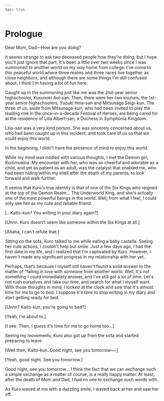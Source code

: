 ```yaml
---
toc: true
---
```


# Prologue

Dear Mom, Dad—How are you doing?

It seems strange to ask two deceased people how they're doing, but I hope you'll
just ignore that part. It's been a little over two weeks since I was summoned to
another world on my way home from college. I've come to this peaceful world
where three realms and three races live together as close neighbors, and
although there are some things I'm still confused about, I think I'm having a
lot of fun here.

Caught up in the summoning just like me was the 2nd-year senior highschooler,
Kusunoki Aoi-san. Then, there were her two kouhais, the 1st-year senior
highschoolers, Yuzuki Hina-san and Mitsunaga Seigi-kun. The three of us, aside
from Mitsunaga-kun, who had been invited to play the leading role in the
once-in-a-decade Festival of Heroes, are being cared for at the residence of
Lilia Albert-san, a Duchess in Symphonia Kingdom.

Lilia-san was a very kind person. She was sincerely concerned about us, who had
been caught up in this incident, and took care of us so that we could enjoy this
world.

In the beginning, I didn't have the presence of mind to enjoy this world.

While my mind was riddled with various thoughts, I met the Demon girl,
Kuromueina. My encounter with her, who was as cheerful and adorable as a child,
and yet as patient as an adult, was the catalyst that enabled me, who had been
hiding within my shell after the death of my parents, to look forward and walk
further.

It seems that Kuro's true identity is that of one of the Six Kings who reigned
at the top of the Demon Realm... The Underworld King, and she's actually one of
the most powerful beings in the world. Well, from what I feel, I could only see
her as my cute and reliable friend.

[...Kaito-kun? You writing in your diary again?]

[Unnn. Kuro doesn't seem like someone within the Six Kings at all.]

[Ahaha, I can't refute that.]

Sitting on the sofa, Kuro talked to me while eating a baby castella. Seeing her
cute actions, I couldn't help but smile. Just a few days ago, I had the first
date in my life, and I realized that I'm captivated by Kuro. However, I haven't
made any significant progress in my relationship with her yet.

Perhaps, that's because I myself still haven't found a solid answer to the
matter of “falling in love with someone from another world. Well, it's not
something I could immediately answer, and I've still got a lot of time. Let's
not rush ourselves and take our time, and search for what I myself want. With
those thoughts in mind, I looked at the clock and saw that it's almost time for
me to go to bed. I suppose it's time to stop writing in my diary and start
getting ready for bed.

[Unnn? Kaito-kun, you're going to bed?]

[Yeah, I'm about to.]

[I see. Then, I guess it's time for me to go home too...]

Seeing my movements, Kuro also got up from the sofa and started preparing to
leave.

[Well then, Kaito-kun. Good night, see you tomorrow~~]

[Yeah, good night. See you tomorrow.]

Good night, see you tomorrow... I think the fact that we can exchange such a
simple exchange as a matter of course, is a really happy matter. At least, after
the death of Mom and Dad, I had no one to exchange such words with.

As Kuro waved at me with a dazzling smile, I waved back at her and saw her off.
